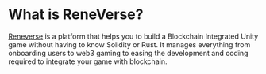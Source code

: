 # What is ReneVerse?

[Reneverse](https://reneverse.io/) is a platform that helps you to build a Blockchain Integrated Unity game without having to know Solidity or Rust. It manages everything from onboarding users to web3 gaming to easing the development and coding required to integrate your game with blockchain.



